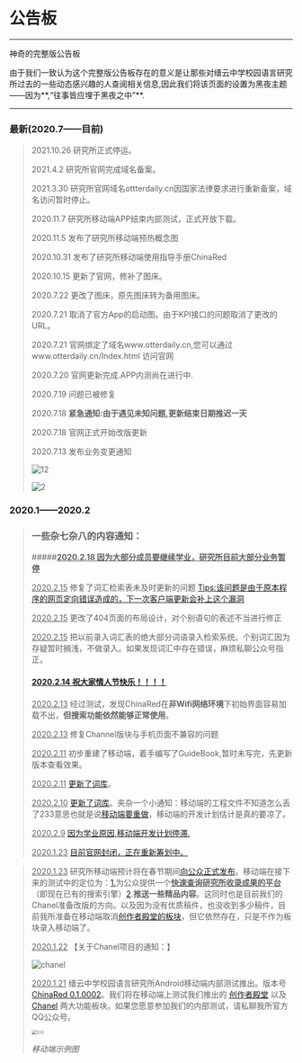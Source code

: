 <!--Night-->

# 公告板

***

神奇的完整版公告板

由于我们一致认为这个完整版公告板存在的意义是让那些对缙云中学校园语言研究所过去的一些动态感兴趣的人查阅相关信息,因此我们将该页面的设置为黑夜主题——因为**,“往事皆应埋于黑夜之中”**.

***

### 最新(2020.7——目前)

> 2021.10.26 研究所正式停运。
>
> 2021.4.2  研究所官网完成域名备案。
>
> 2021.3.30 研究所官网域名ottterdaily.cn因国家法律要求进行重新备案，域名访问暂时停止。
>
> 2020.11.7 研究所移动端APP结束内部测试，正式开放下载。
>
> 2020.11.5 发布了研究所移动端预热概念图
>
> 2020.10.31 发布了研究所移动端使用指导手册ChinaRed
>
> 2020.10.15 更新了官网，修补了图床。
>
> 2020.7.22 更改了图床，原先图床转为备用图床。
>
> 2020.7.21 取消了官方App的启动图。由于KPI接口的问题取消了更改的URL。
>
> 2020.7.21 官网绑定了域名www.otterdaily.cn,您可以通过www.otterdaily.cn/Index.html 访问官网
>
> 2020.7.20 官网更新完成.APP内测尚在进行中.
>
> 2020.7.19 问题已被修复
>
> 2020.7.18 **紧急通知:由于遇见未知问题,更新结束日期推迟一天**
>
> 2020.7.18 官网正式开始改版更新
>
> 2020.7.13 发布业务变更通知
>
> ![12](../pic/通告1.jpg)
>
> ![2](../pic/通告2.jpg)

### 2020.1——2020.2

> ### 一些杂七杂八的内容通知：
>
> #####**<u>2020.2.18 因为大部分成员要继续学业，研究所目前大部分业务暂停</u>**
>
> <u>2020.2.15</u> 修复了词汇检索表未及时更新的问题 [Tips:该问题是由于原本程序的网页定向错误造成的，下一次客户端更新会补上这个漏洞]()
>
> <u>2020.2.15</u> 更改了404页面的布局设计，对个别语句的表述不当进行修正
>
> <u>2020.2.15</u> 把以前录入词汇表的绝大部分词语录入检索系统。个别词汇因为存疑暂时搁浅，不做录入。如果发现词汇中存在错误，麻烦私聊公众号指正。
>
> #### [<u>2020.2.14</u>  祝大家情人节快乐！！！！]()
>
> <u>2020.2.13</u> 经过测试，发现ChinaRed在**非Wifi网络环境**下初始界面容易加载不出，**但搜索功能依然能够正常使用**。
>
> <u>2020.2.13</u> 修复Channel版块与手机页面不兼容的问题
>
> <u>2020.2.11</u> 初步重建了移动端，着手编写了GuideBook,暂时未写完，先更新版本查看效果。
>
> <u>2020.2.11</u> [更新了词库]()。
>
> <u>2020.2.10</u> [更新了词库]()。夹杂一个小通知：移动端的工程文件不知道怎么丢了233意思也就是说[移动端要重做]()，移动端的开发计划估计是真的要凉了。
>
> <u>2020.2.9</u> [因为学业原因,移动端开发计划停滞.]()
>
> <u>2020.1.23</u> [目前官网封闭，正在重新筹划中。]()

> <u>2020.1.23</u> 研究所移动端预计将在春节期间[向公众正式发布]()。移动端在接下来的测试中的定位为：[1.]()为公众提供一个<u>**快速查询研究所收录成果的平台**</u>（即现在已有的搜索引擎）[2]().**推送一些精品内容**。这同时也是目前我们的Chanel准备改版的方向。以及因为没有优质稿件，也没收到多少稿件，目前我所准备在移动端取消[创作者殿堂的板块]()，但它依然存在，只是不作为板块录入移动端了。
>
> <u>2020.1.22</u> 【关于Chanel项目的通知：】
>
> ![chanel](../pic/chanel.png)
>
> <u>2020.1.21</u> 缙云中学校园语言研究所Android移动端内部测试推出。版本号[ChinaRed 0.1.0002]()。我们将在移动端上测试我们推出的 [创作者殿堂]() 以及 [Chanel](l) 两大功能板块。如果您愿意参加我们的内部测试，请私聊我所官方QQ公众号。
>
> <img src="../pic/anzhuo.jpg" alt="333" style="zoom:50%;" />
>
> *移动端示例图*

